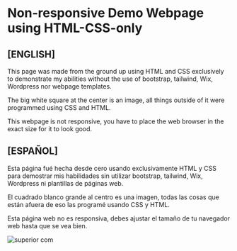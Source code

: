 # Non-responsive Demo Webpage using HTML-CSS-only

## [ENGLISH]
This page was made from the ground up using HTML and CSS exclusively to demonstrate my abilities without the use of bootstrap, tailwind, Wix, Wordpress nor webpage templates.

The big white square at the center is an image, all things outside of it were programmed using CSS and HTML.

This webpage is not responsive, you have to place the web browser in the exact size for it to look good.

## [ESPAÑOL]
Esta página fué hecha desde cero usando exclusivamente HTML y CSS para demostrar mis habilidades sin utilizar bootstrap, tailwind, Wix, Wordpress ni plantillas de páginas web.

El cuadrado blanco grande al centro es una imagen, todas las cosas que están afuera de eso las programé usando CSS y HTML.

Esta página web no es responsiva, debes ajustar el tamaño de tu navegador web hasta que se vea bien.

![superior com](https://user-images.githubusercontent.com/4398470/209257139-c499c443-e629-47a0-9394-b7163e912171.png)
